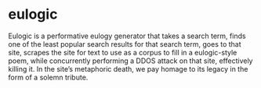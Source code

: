 eulogic
=======
Eulogic is a performative eulogy generator that takes a search term, finds one of the least popular search results for that search term, goes to that site, scrapes the site for text to use as a corpus to fill in a eulogic-style poem, while concurrently performing a DDOS attack on that site, effectively killing it. In the site’s metaphoric death, we pay homage to its legacy in the form of a solemn tribute.